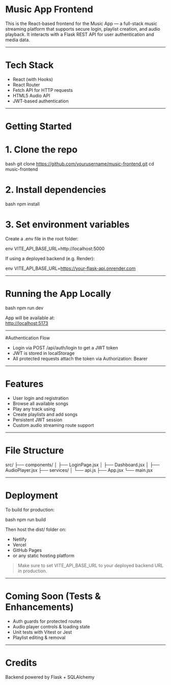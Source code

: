 # Music App Frontend

This is the React-based frontend for the Music App — a full-stack music streaming platform that supports secure login, playlist creation, and audio playback. It interacts with a Flask REST API for user authentication and media data.

---

# Tech Stack

- React (with Hooks)
- React Router
- Fetch API for HTTP requests
- HTML5 Audio API
- JWT-based authentication

---

# Getting Started

# 1. Clone the repo

bash
git clone https://github.com/yourusername/music-frontend.git
cd music-frontend


# 2. Install dependencies

bash
npm install


# 3. Set environment variables

Create a .env file in the root folder:

env
VITE_API_BASE_URL=http://localhost:5000


If using a deployed backend (e.g. Render):

env
VITE_API_BASE_URL=https://your-flask-api.onrender.com


---

# Running the App Locally

bash
npm run dev


App will be available at:  
[http://localhost:5173](http://localhost:5173)

---

#Authentication Flow

- Login via POST /api/auth/login to get a JWT token
- JWT is stored in localStorage
- All protected requests attach the token via Authorization: Bearer <token>

---

# Features

-  User login and registration
-  Browse all available songs
-  Play any track using <audio>
-  Create playlists and add songs
-  Persistent JWT session
-  Custom audio streaming route support

---

# File Structure


src/
├── components/
│   ├── LoginPage.jsx
│   ├── Dashboard.jsx
│   ├── AudioPlayer.jsx
├── services/
│   └── api.js
├── App.jsx
└── main.jsx


---

# Deployment

To build for production:

bash
npm run build


Then host the dist/ folder on:
- Netlify
- Vercel
- GitHub Pages
- or any static hosting platform

> Make sure to set VITE_API_BASE_URL to your deployed backend URL in production.

---

# Coming Soon (Tests & Enhancements)

- Auth guards for protected routes
-  Audio player controls & loading state
-  Unit tests with Vitest or Jest
-  Playlist editing & removal

---

# Credits

Backend powered by Flask + SQLAlchemy
